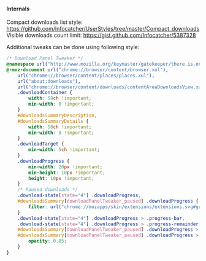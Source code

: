 #### Internals
Compact downloads list style: https://github.com/Infocatcher/UserStyles/tree/master/Compact_downloads
<br>Visible downloads count limit: https://gist.github.com/Infocatcher/5387328

Additional tweaks can be done using following style:
```css
/* Download Panel Tweaker */
@namespace url("http://www.mozilla.org/keymaster/gatekeeper/there.is.only.xul");
@-moz-document url("chrome://browser/content/browser.xul"),
	url("chrome://browser/content/places/places.xul"),
	url("about:downloads"),
	url("chrome://browser/content/downloads/contentAreaDownloadsView.xul") {
	.downloadContainer {
		width: 58ch !important;
		min-width: 0 !important;
	}
	#downloadsSummaryDescription,
	#downloadsSummaryDetails {
		width: 58ch !important;
		min-width: 0 !important;
	}
	.downloadTarget {
		min-width: 5ch !important;
	}
	.downloadProgress {
		min-width: 20px !important;
		min-height: 10px !important;
		height: 10px !important;
	}
	/* Paused downloads */
	.download-state[state="4"] .downloadProgress,
	#downloadsSummary[downloadPanelTweaker_paused] .downloadProgress {
		filter: url("chrome://mozapps/skin/extensions/extensions.svg#greyscale");
	}
	.download-state[state="4"] .downloadProgress > .progress-bar,
	.download-state[state="4"] .downloadProgress > .progress-remainder,
	#downloadsSummary[downloadPanelTweaker_paused] .downloadProgress > .progress-bar,
	#downloadsSummary[downloadPanelTweaker_paused] .downloadProgress > .progress-remainder {
		opacity: 0.85;
	}
}
```